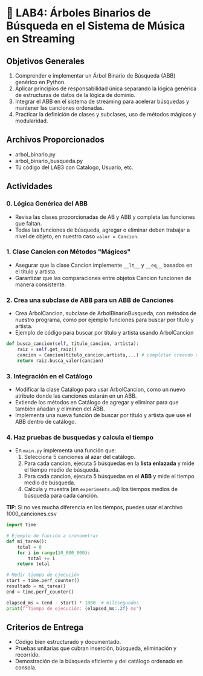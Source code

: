 # 🌳 LAB4: Árboles Binarios de Búsqueda en el Sistema de Música en Streaming

## Objetivos Generales
1. Comprender e implementar un Árbol Binario de Búsqueda (ABB) genérico en Python.  
2. Aplicar principios de responsabilidad única separando la lógica genérica de estructuras de datos de la lógica de dominio.  
3. Integrar el ABB en el sistema de streaming para acelerar búsquedas y mantener las canciones ordenadas.  
4. Practicar la definición de clases y subclases, uso de métodos mágicos y modularidad.

## Archivos Proporcionados
- arbol_binario.py
- arbol_binario_busqueda.py  
- Tú código del LAB3 con Catalogo, Usuario, etc.

## Actividades

### 0. Lógica Genérica del ABB
- Revisa las clases proporcionadas de AB y ABB y completa las funciones que faltan.  
- Todas las funciones de búsqueda, agregar o eliminar deben trabajar a nivel de objeto, en nuestro caso `valor = Cancion`.

### 1. Clase Cancion con Métodos "Mágicos"
- Asegurar que la clase Cancion implemente `__lt__` y `__eq__` basados en el título y artista.  
- Garantizar que las comparaciones entre objetos Cancion funcionen de manera consistente.

### 2. Crea una subclase de ABB para un ABB de Canciones
- Crea ArbolCancion, subclase de ArbolBinarioBusqueda, con métodos de nuestro programa, como por ejemplo funciones para buscar por título y artista.
- Ejemplo de código para buscar por título y artista usando ArbolCancion
```python
def busca_cancion(self, titulo_cancion, artista):
    raiz = self.get_raiz()
    cancion = Cancion(titulo_cancion,artista,...) # completar creando una cancion temporal para ser buscada (el resto de valores no hacen falta)
    return raiz.busca_valor(cancion)
```
### 3. Integración en el Catálogo
- Modificar la clase Catálogo para usar ArbolCancion, como un nuevo atributo donde las canciones estarán en un ABB.  
- Extiende los métodos en Catálogo de agregar y eliminar para que también añadan y eliminen del ABB.
- Implementa una nueva función de buscar por título y artista que use el ABB dentro de catálogo.

### 4. Haz pruebas de busquedas y calcula el tiempo

- En `main.py` implementa una función que:
  1. Selecciona 5 canciones al azar del catálogo.
  2. Para cada cancion, ejecuta 5 búsquedas en la **lista enlazada** y mide el tiempo medio de búsqueda.
  3. Para cada cancion, ejecuta 5 búsquedas en el **ABB** y mide el tiempo medio de búsqueda.
  4. Calcula y muestra (en `experiments.md`) los tiempos medios de búsqueda para cada canción.

**TIP**: Si no ves mucha diferencia en los tiempos, puedes usar el archivo 1000_canciones.csv 

```python
import time

# Ejemplo de función a cronometrar
def mi_tarea():
    total = 0
    for i in range(10_000_000):
        total += i
    return total

# Medir tiempo de ejecución
start = time.perf_counter()
resultado = mi_tarea()
end = time.perf_counter()

elapsed_ms = (end - start) * 1000  # milisegundos
print(f"Tiempo de ejecución: {elapsed_ms:.2f} ms")
```

## Criterios de Entrega
- Código bien estructurado y documentado.  
- Pruebas unitarias que cubran inserción, búsqueda, eliminación y recorrido.
- Demostración de la búsqueda eficiente y del catálogo ordenado en consola.  